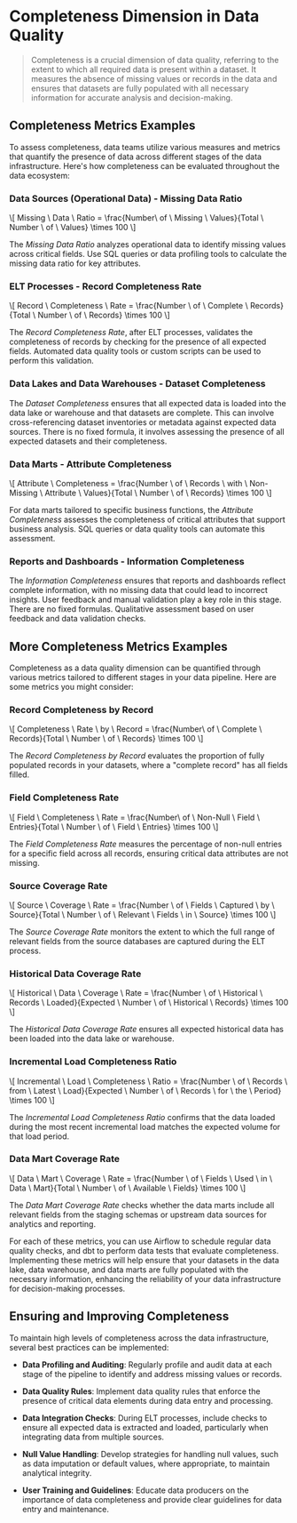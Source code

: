 # Completeness Dimension in Data Quality
> Completeness is a crucial dimension of data quality, referring to the extent to which all required data is present within a dataset. It measures the absence of missing values or records in the data and ensures that datasets are fully populated with all necessary information for accurate analysis and decision-making.

## Completeness Metrics Examples
To assess completeness, data teams utilize various measures and metrics that quantify the presence of data across different stages of the data infrastructure. Here's how completeness can be evaluated throughout the data ecosystem:

### Data Sources (Operational Data) - Missing Data Ratio
\\[ Missing \ Data \ Ratio = \frac{Number\ of \ Missing \ Values}{Total \ Number \ of \ Values} \times 100 \\]

The *Missing Data Ratio* analyzes operational data to identify missing values across critical fields. Use SQL queries or data profiling tools to calculate the missing data ratio for key attributes.

### ELT Processes - Record Completeness Rate
\\[ Record \ Completeness \ Rate = \frac{Number \ of \ Complete \ Records}{Total \ Number \ of \ Records} \times 100 \\]

The *Record Completeness Rate*, after ELT processes, validates the completeness of records by checking for the presence of all expected fields. Automated data quality tools or custom scripts can be used to perform this validation.

### Data Lakes and Data Warehouses - Dataset Completeness
The *Dataset Completeness* ensures that all expected data is loaded into the data lake or warehouse and that datasets are complete. This can involve cross-referencing dataset inventories or metadata against expected data sources. There is no fixed formula, it involves assessing the presence of all expected datasets and their completeness.

### Data Marts - Attribute Completeness
\\[ Attribute \ Completeness = \frac{Number \ of \ Records \ with \ Non-Missing \ Attribute \ Values}{Total \ Number \ of \ Records} \times 100 \\]

For data marts tailored to specific business functions, the *Attribute Completeness* assesses the completeness of critical attributes that support business analysis. SQL queries or data quality tools can automate this assessment.

### Reports and Dashboards - Information Completeness
The *Information Completeness* ensures that reports and dashboards reflect complete information, with no missing data that could lead to incorrect insights. User feedback and manual validation play a key role in this stage. There are no fixed formulas. Qualitative assessment based on user feedback and data validation checks.

## More Completeness Metrics Examples
Completeness as a data quality dimension can be quantified through various metrics tailored to different stages in your data pipeline. Here are some metrics you might consider:

### Record Completeness by Record
\\[ Completeness \ Rate \ by \ Record = \frac{Number\ of \ Complete \ Records}{Total \ Number \ of \ Records} \times 100 \\]

The *Record Completeness by Record* evaluates the proportion of fully populated records in your datasets, where a "complete record" has all fields filled.

### Field Completeness Rate
\\[ Field \ Completeness \ Rate = \frac{Number\ of \ Non-Null \ Field \ Entries}{Total \ Number \ of \ Field \ Entries} \times 100 \\]

The *Field Completeness Rate* measures the percentage of non-null entries for a specific field across all records, ensuring critical data attributes are not missing.

### Source Coverage Rate
\\[ Source \ Coverage \ Rate = \frac{Number \ of \ Fields \ Captured \ by \ Source}{Total \ Number \ of \ Relevant \ Fields \ in \ Source} \times 100 \\]

The *Source Coverage Rate* monitors the extent to which the full range of relevant fields from the source databases are captured during the ELT process.

### Historical Data Coverage Rate
\\[ Historical \ Data \ Coverage \ Rate = \frac{Number \ of \ Historical \ Records \ Loaded}{Expected \ Number \ of \ Historical \ Records} \times 100 \\]

The *Historical Data Coverage Rate* ensures all expected historical data has been loaded into the data lake or warehouse.

### Incremental Load Completeness Ratio
\\[ Incremental \ Load \ Completeness \ Ratio = \frac{Number \ of \ Records \ from \ Latest \ Load}{Expected \ Number \ of \ Records \ for \ the \ Period} \times 100 \\]

The *Incremental Load Completeness Ratio* confirms that the data loaded during the most recent incremental load matches the expected volume for that load period.

### Data Mart Coverage Rate
\\[ Data \ Mart \ Coverage \ Rate = \frac{Number \ of \ Fields \ Used \ in \ Data \ Mart}{Total \ Number \ of \ Available \ Fields} \times 100 \\]

The *Data Mart Coverage Rate* checks whether the data marts include all relevant fields from the staging schemas or upstream data sources for analytics and reporting.

For each of these metrics, you can use Airflow to schedule regular data quality checks, and dbt to perform data tests that evaluate completeness. Implementing these metrics will help ensure that your datasets in the data lake, data warehouse, and data marts are fully populated with the necessary information, enhancing the reliability of your data infrastructure for decision-making processes.

## Ensuring and Improving Completeness
To maintain high levels of completeness across the data infrastructure, several best practices can be implemented:

* **Data Profiling and Auditing**:
  Regularly profile and audit data at each stage of the pipeline to identify and address missing values or records.

* **Data Quality Rules**:
  Implement data quality rules that enforce the presence of critical data elements during data entry and processing.

* **Data Integration Checks**:
  During ELT processes, include checks to ensure all expected data is extracted and loaded, particularly when integrating data from multiple sources.

* **Null Value Handling**:
  Develop strategies for handling null values, such as data imputation or default values, where appropriate, to maintain analytical integrity.

* **User Training and Guidelines**:
  Educate data producers on the importance of data completeness and provide clear guidelines for data entry and maintenance.
